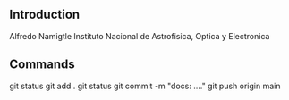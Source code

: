 
## Introduction
Alfredo Namigtle
Instituto Nacional de Astrofisica, Optica y Electronica

## Commands
git status
git add .
git status
git commit -m "docs: ...."
git push origin main
